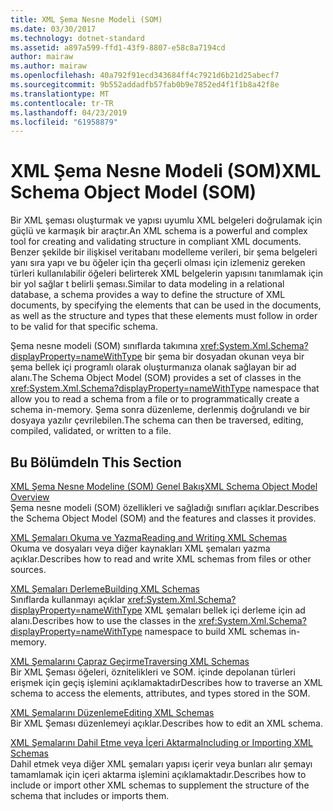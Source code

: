 ```yaml
---
title: XML Şema Nesne Modeli (SOM)
ms.date: 03/30/2017
ms.technology: dotnet-standard
ms.assetid: a897a599-ffd1-43f9-8807-e58c8a7194cd
author: mairaw
ms.author: mairaw
ms.openlocfilehash: 40a792f91ecd343684ff4c7921d6b21d25abecf7
ms.sourcegitcommit: 9b552addadfb57fab0b9e7852ed4f1f1b8a42f8e
ms.translationtype: MT
ms.contentlocale: tr-TR
ms.lasthandoff: 04/23/2019
ms.locfileid: "61958879"
---
```

# <a name="xml-schema-object-model-som"></a><span data-ttu-id="c36ae-102">XML Şema Nesne Modeli (SOM)</span><span class="sxs-lookup"><span data-stu-id="c36ae-102">XML Schema Object Model (SOM)</span></span>
<span data-ttu-id="c36ae-103">Bir XML şeması oluşturmak ve yapısı uyumlu XML belgeleri doğrulamak için güçlü ve karmaşık bir araçtır.</span><span class="sxs-lookup"><span data-stu-id="c36ae-103">An XML schema is a powerful and complex tool for creating and validating structure in compliant XML documents.</span></span> <span data-ttu-id="c36ae-104">Benzer şekilde bir ilişkisel veritabanı modelleme verileri, bir şema belgeleri yanı sıra yapı ve bu öğeler için tha geçerli olması için izlemeniz gereken türleri kullanılabilir öğeleri belirterek XML belgelerin yapısını tanımlamak için bir yol sağlar t belirli şeması.</span><span class="sxs-lookup"><span data-stu-id="c36ae-104">Similar to data modeling in a relational database, a schema provides a way to define the structure of XML documents, by specifying the elements that can be used in the documents, as well as the structure and types that these elements must follow in order to be valid for that specific schema.</span></span>  
  
 <span data-ttu-id="c36ae-105">Şema nesne modeli (SOM) sınıflarda takımına <xref:System.Xml.Schema?displayProperty=nameWithType> bir şema bir dosyadan okunan veya bir şema bellek içi programlı olarak oluşturmanıza olanak sağlayan bir ad alanı.</span><span class="sxs-lookup"><span data-stu-id="c36ae-105">The Schema Object Model (SOM) provides a set of classes in the <xref:System.Xml.Schema?displayProperty=nameWithType> namespace that allow you to read a schema from a file or to programmatically create a schema in-memory.</span></span> <span data-ttu-id="c36ae-106">Şema sonra düzenleme, derlenmiş doğrulandı ve bir dosyaya yazılır çevrilebilen.</span><span class="sxs-lookup"><span data-stu-id="c36ae-106">The schema can then be traversed, editing, compiled, validated, or written to a file.</span></span>  
  
## <a name="in-this-section"></a><span data-ttu-id="c36ae-107">Bu Bölümde</span><span class="sxs-lookup"><span data-stu-id="c36ae-107">In This Section</span></span>  
 [<span data-ttu-id="c36ae-108">XML Şema Nesne Modeline (SOM) Genel Bakış</span><span class="sxs-lookup"><span data-stu-id="c36ae-108">XML Schema Object Model Overview</span></span>](../../../../docs/standard/data/xml/xml-schema-object-model-overview.md)  
 <span data-ttu-id="c36ae-109">Şema nesne modeli (SOM) özellikleri ve sağladığı sınıfları açıklar.</span><span class="sxs-lookup"><span data-stu-id="c36ae-109">Describes the Schema Object Model (SOM) and the features and classes it provides.</span></span>  
  
 [<span data-ttu-id="c36ae-110">XML Şemaları Okuma ve Yazma</span><span class="sxs-lookup"><span data-stu-id="c36ae-110">Reading and Writing XML Schemas</span></span>](../../../../docs/standard/data/xml/reading-and-writing-xml-schemas.md)  
 <span data-ttu-id="c36ae-111">Okuma ve dosyaları veya diğer kaynakları XML şemaları yazma açıklar.</span><span class="sxs-lookup"><span data-stu-id="c36ae-111">Describes how to read and write XML schemas from files or other sources.</span></span>  
  
 [<span data-ttu-id="c36ae-112">XML Şemaları Derleme</span><span class="sxs-lookup"><span data-stu-id="c36ae-112">Building XML Schemas</span></span>](../../../../docs/standard/data/xml/building-xml-schemas.md)  
 <span data-ttu-id="c36ae-113">Sınıflarda kullanmayı açıklar <xref:System.Xml.Schema?displayProperty=nameWithType> XML şemaları bellek içi derleme için ad alanı.</span><span class="sxs-lookup"><span data-stu-id="c36ae-113">Describes how to use the classes in the <xref:System.Xml.Schema?displayProperty=nameWithType> namespace to build XML schemas in-memory.</span></span>  
  
 [<span data-ttu-id="c36ae-114">XML Şemalarını Çapraz Geçirme</span><span class="sxs-lookup"><span data-stu-id="c36ae-114">Traversing XML Schemas</span></span>](../../../../docs/standard/data/xml/traversing-xml-schemas.md)  
 <span data-ttu-id="c36ae-115">Bir XML Şeması öğeleri, öznitelikleri ve SOM. içinde depolanan türleri erişmek için geçiş işlemini açıklamaktadır</span><span class="sxs-lookup"><span data-stu-id="c36ae-115">Describes how to traverse an XML schema to access the elements, attributes, and types stored in the SOM.</span></span>  
  
 [<span data-ttu-id="c36ae-116">XML Şemalarını Düzenleme</span><span class="sxs-lookup"><span data-stu-id="c36ae-116">Editing XML Schemas</span></span>](../../../../docs/standard/data/xml/editing-xml-schemas.md)  
 <span data-ttu-id="c36ae-117">Bir XML Şeması düzenlemeyi açıklar.</span><span class="sxs-lookup"><span data-stu-id="c36ae-117">Describes how to edit an XML schema.</span></span>  
  
 [<span data-ttu-id="c36ae-118">XML Şemalarını Dahil Etme veya İçeri Aktarma</span><span class="sxs-lookup"><span data-stu-id="c36ae-118">Including or Importing XML Schemas</span></span>](../../../../docs/standard/data/xml/including-or-importing-xml-schemas.md)  
 <span data-ttu-id="c36ae-119">Dahil etmek veya diğer XML şemaları yapısı içerir veya bunları alır şemayı tamamlamak için içeri aktarma işlemini açıklamaktadır.</span><span class="sxs-lookup"><span data-stu-id="c36ae-119">Describes how to include or import other XML schemas to supplement the structure of the schema that includes or imports them.</span></span>
